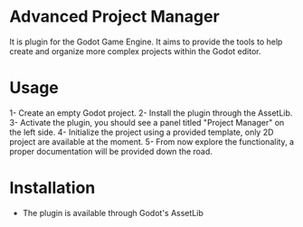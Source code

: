 # Advanced Project Manager
It is plugin for the Godot Game Engine.
It aims to provide the tools to help create and organize more complex projects within the Godot editor.

# Usage
1- Create an empty Godot project.
2- Install the plugin through the AssetLib.
3- Activate the plugin, you should see a panel titled "Project Manager" on the left side.
4- Initialize the project using a provided template, only 2D project are available at the moment.
5- From now explore the functionality, a proper documentation will be provided down the road.

# Installation
- The plugin is available through Godot's AssetLib
